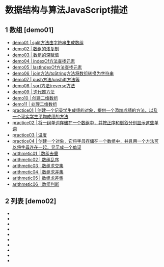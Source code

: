 数据结构与算法JavaScript描述
=========================

## 1 数组 [demo01]
* [demo01 | split方法由字符串生成数组]()
* [demo02 | 数组的浅复制]()
* [demo03 | 数组的深赋值]()
* [demo04 | indexOf方法查找元素]()
* [demo05 | lastIndexOf方法查找元素]()
* [demo06 | join方法/toString方法将数组转换为字符串]()
* [demo07 | push方法/unshift方法等]()
* [demo08 | sort方法/reverse方法]()
* [demo09 | 迭代器方法]()
* [demo10 | 创建二维数组]()
* [demo11 | 处理二维数组]()
* [practice01 | 创建一个记录学生成绩的对象，提供一个添加成绩的方法，以及一个现实学生平均成绩的方法]()
* [practice02 | 将一组单词存储在一个数组中，并按正序和倒叙分别显示这些单词]()
* [practice03 | 温度]()
* [practice04 | 创建一个对象，它将字母存储在一个数组中，并且用一个方法可以将字母连在一起，显示成一个单词]()
* [arithmetic01 | 数组去重]()
* [arithmetic02 | 数组乱序]()
* [arithmetic03 | 数组求交集]()
* [arithmetic04 | 数组求并集]()
* [arithmetic05 | 数组求差集]()
* [arithmetic06 | 数组判断]()

## 2 列表 [demo02]
* []()
* []()
* []()
* []()
* []()
* []()
* []()
* []()
* []()
* []()